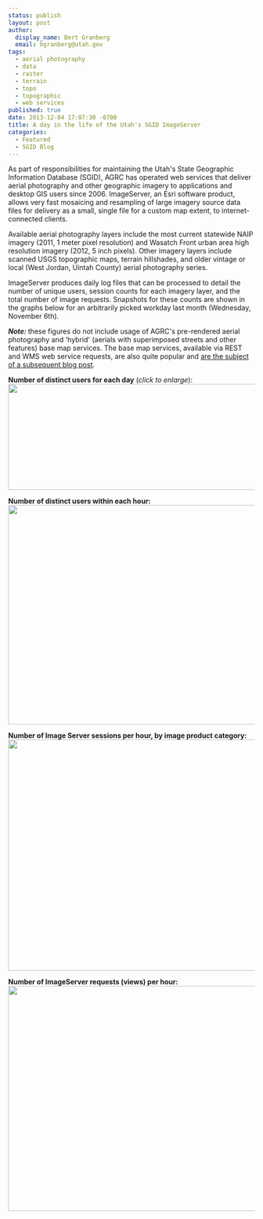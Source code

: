 ```yaml
---
status: publish
layout: post
author:
  display_name: Bert Granberg
  email: bgranberg@utah.gov
tags:
  - aerial photography
  - data
  - raster
  - terrain
  - topo
  - topographic
  - web services
published: true
date: 2013-12-04 17:07:30 -0700
title: A day in the life of the Utah's SGID ImageServer
categories:
  - Featured
  - SGID Blog
---
```

<p>As part of responsibilities for maintaining the Utah's State Geographic Information Database (SGID),  AGRC has operated web services that deliver aerial photography and other geographic imagery to applications and desktop GIS users since 2006. ImageServer, an Esri software product, allows very fast mosaicing and resampling of large imagery source data files for delivery as a small, single file  for a custom map extent, to internet-connected clients.</p>
<p>Available aerial photography layers include the most current statewide NAIP imagery (2011, 1 meter pixel resolution) and Wasatch Front urban area high resolution imagery (2012, 5 inch pixels). Other imagery layers include scanned USGS topographic maps, terrain hillshades, and older vintage or local (West Jordan, Uintah County) aerial photography series.</p>
<p>ImageServer produces daily log files that can be processed to detail the number of unique users, session counts for each imagery layer, and the total number of image requests. Snapshots for these counts are shown in the graphs below for an arbitrarily picked workday last month (Wednesday, November 6th).</p>
<p><strong><em>Note: </em></strong>these figures do not include usage of AGRC's pre-rendered aerial photography and 'hybrid' (aerials with superimposed streets and other features) base map services. The base map services, available via REST and WMS web service requests, are also quite popular and <a href="{{ "/a-day-in-the-life-of-utahs-arcgis-server-base-maps" | prepend: site.baseurl }}">are the subject of a subsequent blog post</a>.</p>
<p><strong>Number of distinct users for each day</strong> (<em>click to enlarge</em>):<br />
<a href="{{ "/downloads/UsersPerDay.png" | prepend: site.baseurl }}"><img src="{{ "/images/uniqueusersperday.png" | prepend: site.baseurl }}" alt="" title="UsersPerDay" width="600" height="216" class="aligncenter size-medium wp-image-14211" /></a></p>
<p><strong>Number of distinct users within each hour:</strong><br />
<a href="{{ "/downloads/Users11062013.png" | prepend: site.baseurl }}"><img src="{{ "/images/Users11062013.png" | prepend: site.baseurl }}" alt="" title="Users11062013" width="585" height="447" class="aligncenter size-full wp-image-14200" /></a></p>
<p><strong>Number of Image Server sessions per hour, by image product category:</strong><br />
<a href="{{ "/downloads/sessions11062013.png" | prepend: site.baseurl }}"><img src="{{ "/images/sessions11062013.png" | prepend: site.baseurl }}" alt="" title="sessions11062013" width="695" height="471" class="aligncenter size-full wp-image-14201" /></a></p>
<p><strong>Number of ImageServer requests (views) per hour:</strong><br />
<a href="{{ "/downloads/Requests11062013.png" | prepend: site.baseurl }}"><img src="{{ "/images/Requests11062013.png" | prepend: site.baseurl }}" alt="" title="Requests11062013" width="567" height="459" class="aligncenter size-full wp-image-14202" /></a></p>

